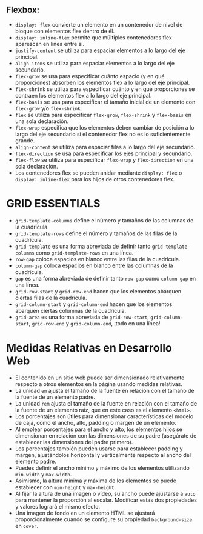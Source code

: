 ## Flexbox:

- `display: flex` convierte un elemento en un contenedor de nivel de bloque con elementos flex dentro de él.
- `display: inline-flex` permite que múltiples contenedores flex aparezcan en línea entre sí.
- `justify-content` se utiliza para espaciar elementos a lo largo del eje principal.
- `align-items` se utiliza para espaciar elementos a lo largo del eje secundario.
- `flex-grow` se usa para especificar cuánto espacio (y en qué proporciones) absorben los elementos flex a lo largo del eje principal.
- `flex-shrink` se utiliza para especificar cuánto y en qué proporciones se contraen los elementos flex a lo largo del eje principal.
- `flex-basis` se usa para especificar el tamaño inicial de un elemento con `flex-grow` y/o `flex-shrink`.
- `flex` se utiliza para especificar `flex-grow`, `flex-shrink` y `flex-basis` en una sola declaración.
- `flex-wrap` especifica que los elementos deben cambiar de posición a lo largo del eje secundario si el contenedor flex no es lo suficientemente grande.
- `align-content` se utiliza para espaciar filas a lo largo del eje secundario.
- `flex-direction` se usa para especificar los ejes principal y secundario.
- `flex-flow` se utiliza para especificar `flex-wrap` y `flex-direction` en una sola declaración.
- Los contenedores flex se pueden anidar mediante `display: flex` o `display: inline-flex` para los hijos de otros contenedores flex.

# **GRID ESSENTIALS**

- `grid-template-columns` define el número y tamaños de las columnas de la cuadrícula.
- `grid-template-rows` define el número y tamaños de las filas de la cuadrícula.
- `grid-template` es una forma abreviada de definir tanto `grid-template-columns` como `grid-template-rows` en una línea.
- `row-gap` coloca espacios en blanco entre las filas de la cuadrícula.
- `column-gap` coloca espacios en blanco entre las columnas de la cuadrícula.
- `gap` es una forma abreviada de definir tanto `row-gap` como `column-gap` en una línea.
- `grid-row-start` y `grid-row-end` hacen que los elementos abarquen ciertas filas de la cuadrícula.
- `grid-column-start` y `grid-column-end` hacen que los elementos abarquen ciertas columnas de la cuadrícula.
- `grid-area` es una forma abreviada de `grid-row-start`, `grid-column-start`, `grid-row-end` y `grid-column-end`, ¡todo en una línea!

# Medidas Relativas en Desarrollo Web

- El contenido en un sitio web puede ser dimensionado relativamente respecto a otros elementos en la página usando medidas relativas.
- La unidad `em` ajusta el tamaño de la fuente en relación con el tamaño de la fuente de un elemento padre.
- La unidad `rem` ajusta el tamaño de la fuente en relación con el tamaño de la fuente de un elemento raíz, que en este caso es el elemento `<html>`.
- Los porcentajes son útiles para dimensionar características del modelo de caja, como el ancho, alto, padding o margen de un elemento.
- Al emplear porcentajes para el ancho y alto, los elementos hijos se dimensionan en relación con las dimensiones de su padre (asegúrate de establecer las dimensiones del padre primero).
- Los porcentajes también pueden usarse para establecer padding y margen, ajustándolos horizontal y verticalmente respecto al ancho del elemento padre.
- Puedes definir el ancho mínimo y máximo de los elementos utilizando `min-width` y `max-width`.
- Asimismo, la altura mínima y máxima de los elementos se puede establecer con `min-height` y `max-height`.
- Al fijar la altura de una imagen o vídeo, su ancho puede ajustarse a `auto` para mantener la proporción al escalar. Modificar estas dos propiedades y valores logrará el mismo efecto.
- Una imagen de fondo en un elemento HTML se ajustará proporcionalmente cuando se configure su propiedad `background-size` en `cover`.
